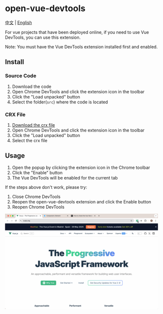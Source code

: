 # open-vue-devtools

[中文](README.md) | [English](README_en.md)

For vue projects that have been deployed online, if you need to use Vue DevTools, you can use this extension.

Note: You must have the Vue DevTools extension installed first and enabled.

## Install

### Source Code

1. Download the code
2. Open Chrome DevTools and click the extension icon in the toolbar
3. Click the "Load unpacked" button
4. Select the folder(`src`) where the code is located

### CRX File

1. [Download the crx file](https://github.com/todrfu/open-vue-devtools/actions/runs/13558409468)
2. Open Chrome DevTools and click the extension icon in the toolbar
3. Click the "Load unpacked" button
4. Select the crx file

## Usage

1. Open the popup by clicking the extension icon in the Chrome toolbar
2. Click the "Enable" button
3. The Vue DevTools will be enabled for the current tab

If the steps above don't work, please try:

1. Close Chrome DevTools
2. Reopen the open-vue-devtools extension and click the Enable button
3. Reopen Chrome DevTools

![demo](./demo.gif)
